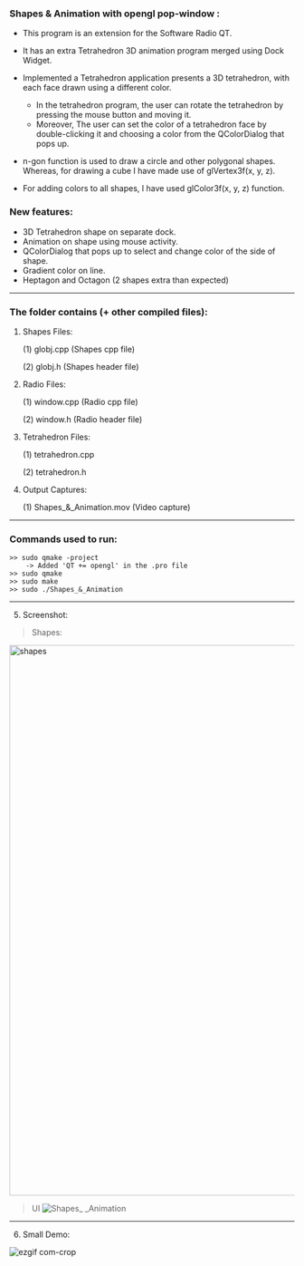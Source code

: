 ### Shapes & Animation with opengl pop-window : 

- This program is an extension for the Software Radio QT.
- It has an extra Tetrahedron 3D animation program merged using Dock Widget. 
- Implemented a Tetrahedron application presents a 3D tetrahedron, with each face drawn using a different color. 
        
        
    - In the tetrahedron program, the user can rotate the tetrahedron by pressing the mouse button and moving it. 
    - Moreover, The user can set the color of a tetrahedron face by double-clicking it and choosing a color from the QColorDialog that pops up.
- n-gon function is used to draw a circle and other polygonal shapes. Whereas, for drawing a cube I have made use of glVertex3f(x, y, z). 
- For adding colors to all shapes, I have used glColor3f(x, y, z) function.

### New features:

- 3D Tetrahedron shape on separate dock.
- Animation on shape using mouse activity.
- QColorDialog that pops up to select and change color of the side of shape.
- Gradient color on line.
- Heptagon and Octagon (2 shapes extra than expected)

----------------------------------------------
### The folder contains (+ other compiled files): 


1. Shapes Files:
    
    (1) globj.cpp (Shapes cpp file)

    (2) globj.h (Shapes header file)


2. Radio Files:

    (1) window.cpp (Radio cpp file)

    (2) window.h (Radio header file)

3. Tetrahedron Files:

    (1) tetrahedron.cpp

    (2) tetrahedron.h

4. Output Captures:
    
    (1) Shapes_&_Animation.mov (Video capture)

----------------------------------------------
### Commands used to run:

    >> sudo qmake -project
        -> Added 'QT += opengl' in the .pro file
    >> sudo qmake
    >> sudo make
    >> sudo ./Shapes_&_Animation

----------------------------------------------
5. Screenshot:

> Shapes: 

<img width="972" alt="shapes" src="https://user-images.githubusercontent.com/51350594/85622968-4673d000-b62d-11ea-82c4-e138aaf9ae01.png">


> UI
![Shapes_ _Animation](https://user-images.githubusercontent.com/51350594/85618013-c7c76480-b625-11ea-9934-67c78d67a429.png)

----------------------------------------------

6. Small Demo: 

![ezgif com-crop](https://user-images.githubusercontent.com/51350594/85618302-31477300-b626-11ea-9296-b736f912dec7.gif)
